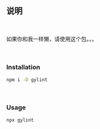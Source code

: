 ## 说明

<br>

如果你和我一样懒，请使用这个包。。。

<br>

### Installation

```bash
npm i -D gylint
```

<br>

### Usage

```bash
npx gylint
```

<br>
